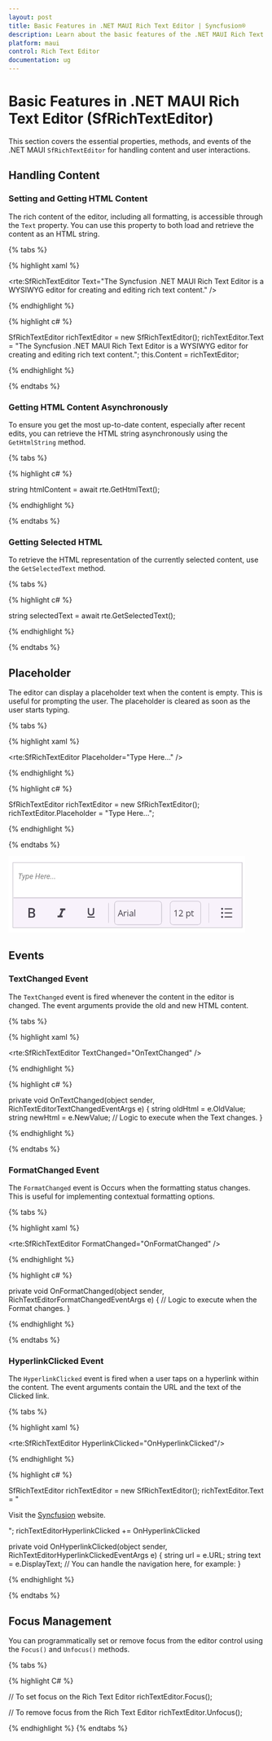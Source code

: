 ```yaml
---
layout: post
title: Basic Features in .NET MAUI Rich Text Editor | Syncfusion®
description: Learn about the basic features of the .NET MAUI Rich Text Editor (SfRichTextEditor) such as handling content, events, and other core functionalities.
platform: maui
control: Rich Text Editor
documentation: ug
---
```


# Basic Features in .NET MAUI Rich Text Editor (SfRichTextEditor)

This section covers the essential properties, methods, and events of the .NET MAUI `SfRichTextEditor` for handling content and user interactions.

## Handling Content

### Setting and Getting HTML Content

The rich content of the editor, including all formatting, is accessible through the `Text` property. You can use this property to both load and retrieve the content as an HTML string.

{% tabs %}

{% highlight xaml %}

<rte:SfRichTextEditor Text="The Syncfusion .NET MAUI Rich Text Editor is a WYSIWYG editor for creating and editing rich text content." />

{% endhighlight %}

{% highlight c# %}

SfRichTextEditor richTextEditor = new SfRichTextEditor();
richTextEditor.Text = "The Syncfusion .NET MAUI Rich Text Editor is a WYSIWYG editor for creating and editing rich text content.";
this.Content = richTextEditor;

{% endhighlight %}

{% endtabs %}

### Getting HTML Content Asynchronously

To ensure you get the most up-to-date content, especially after recent edits, you can retrieve the HTML string asynchronously using the `GetHtmlString` method.

{% tabs %}

{% highlight c# %}

string htmlContent = await rte.GetHtmlText();

{% endhighlight %}

{% endtabs %}


### Getting Selected HTML

To retrieve the HTML representation of the currently selected content, use the `GetSelectedText` method.

{% tabs %}

{% highlight c# %}

string selectedText = await rte.GetSelectedText();

{% endhighlight %}

{% endtabs %}

## Placeholder

The editor can display a placeholder text when the content is empty. This is useful for prompting the user. The placeholder is cleared as soon as the user starts typing.

{% tabs %}

{% highlight xaml %}

<rte:SfRichTextEditor Placeholder="Type Here..." />

{% endhighlight %}

{% highlight c# %}

SfRichTextEditor richTextEditor = new SfRichTextEditor();
richTextEditor.Placeholder = "Type Here...";

{% endhighlight %}

{% endtabs %}

![.NET MAUI Rich Text Editor with Placeholder](images/richtexteditor-placeholder.png)


## Events

### TextChanged Event

The `TextChanged` event is fired whenever the content in the editor is changed. The event arguments provide the old and new HTML content.

{% tabs %}

{% highlight xaml %}

<rte:SfRichTextEditor TextChanged="OnTextChanged" />

{% endhighlight %}

{% highlight c# %}

private void OnTextChanged(object sender, RichTextEditorTextChangedEventArgs e)
{
    string oldHtml = e.OldValue;
    string newHtml = e.NewValue;
    // Logic to execute when the Text changes.
}

{% endhighlight %}

{% endtabs %}

### FormatChanged Event

The `FormatChanged` event is Occurs when the formatting status changes. This is useful for implementing contextual formatting options.

{% tabs %}

{% highlight xaml %}

<rte:SfRichTextEditor FormatChanged="OnFormatChanged" />

{% endhighlight %}

{% highlight c# %}

private void OnFormatChanged(object sender, RichTextEditorFormatChangedEventArgs e)
{
    // Logic to execute when the Format changes.
}

{% endhighlight %}

{% endtabs %}

### HyperlinkClicked Event

The `HyperlinkClicked` event is fired when a user taps on a hyperlink within the content. The event arguments contain the URL and the text of the Clicked link.

{% tabs %}

{% highlight xaml %}

<rte:SfRichTextEditor HyperlinkClicked="OnHyperlinkClicked"/>

{% endhighlight %}

{% highlight c# %}

SfRichTextEditor richTextEditor = new SfRichTextEditor();
richTextEditor.Text = "<p>Visit the <a href='https://www.syncfusion.com'>Syncfusion</a> website.</p>";
richTextEditorHyperlinkClicked += OnHyperlinkClicked


private void OnHyperlinkClicked(object sender, RichTextEditorHyperlinkClickedEventArgs e)
{
    string url =  e.URL;
    string text = e.DisplayText;
    // You can handle the navigation here, for example:
}

{% endhighlight %}

{% endtabs %}

## Focus Management

You can programmatically set or remove focus from the editor control using the `Focus()` and `Unfocus()` methods.

{% tabs %}

{% highlight C# %}

// To set focus on the Rich Text Editor
richTextEditor.Focus();

// To remove focus from the Rich Text Editor
richTextEditor.Unfocus();

{% endhighlight %}
{% endtabs %}

